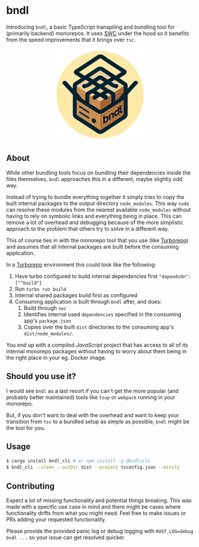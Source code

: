 # bndl

Introducing `bndl`, a basic TypeScript transpiling and bundling tool for (primarily backend) monorepos. It uses [SWC](https://swc.rs/) under the hood so it benefits from the speed improvements that it brings over `tsc`.

<p align="center">
<img src="./resources/bndl.png" width="250">

## About

While other bundling tools focus on bundling their dependencies inside the files themselves, `bndl` approaches this in a different, maybe slightly odd way.

Instead of trying to bundle everything together it simply tries to copy the built internal packages to the output directory `node_modules`. This way `node` can resolve these modules from the nearest available `node_modules` without having to rely on symbolic links and everything being in place. This can remove a lot of overhead and debugging because of the more simplistic approach to the problem that others try to solve in a different way.

This of course ties in with the monorepo tool that you use (like [Turborepo](https://turbo.build/repo)) and assumes that all internal packages are built before the consuming application.

In a [Turborepo](https://turbo.build/repo) environment this could look like the following:

1. Have turbo configured to build internal dependencies first `"dependsOn": ["^build"]`
2. Run `turbo run build`
3. Internal shared packages build first as configured
4. Consuming application is built through `bndl` after, and does:
    1. Build through `swc`
    2. Identifies internal used `dependencies` specified in the consuming app's `package.json`
    3. Copies over the built `dist` directories to the consuming app's `dist/node_modules/`.

You end up with a compiled _JavaScript_ project that has access to all of its internal monorepo packages without having to worry about them being in the right place in your eg. Docker image.

## Should you use it?

I would see `bndl` as a last resort if you can't get the more popular (and probably better maintained) tools like `tsup` or `webpack` running in your monorepo.

But, if you don't want to deal with the overhead and want to keep your transition from `tsc` to a bundled setup as simple as possible, `bndl` might be the tool for you.

## Usage

```bash
$ cargo install bndl_cli # or npm install -g @bndl/cli
$ bndl_cli --clean --outDir dist --project tsconfig.json --minify
```

## Contributing

Expect a lot of missing functionality and potential things breaking. This was made with a specific use case in mind and there might be cases where functionality drifts from what you might need. Feel free to make issues or PRs adding your requested functionality.

Please provide the provided panic log or debug logging with `RUST_LOG=debug bndl ...` so your issue can get resolved quicker.
